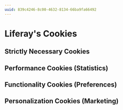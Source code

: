 ```yaml
---
uuid: 839c4246-8c00-4632-8134-66ba9fa66492
---
```


# Liferay's Cookies

## Strictly Necessary Cookies

## Performance Cookies (Statistics)

## Functionality Cookies (Preferences)

## Personalization Cookies (Marketing)